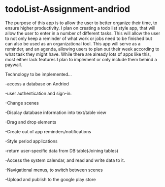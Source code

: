 # todoList-Assignment-andriod
The purpose of this app is to allow the user to better organize their time, to ensure higher productivity. I plan on creating a todo list style app, that will allow the user to enter in a number of different tasks. This will allow the user to not only keep a reminder of what work or jobs need to be finished but can also be used as an organizational tool.  This app will serve as a reminder, and an agenda, allowing users to plan out their week according to what task they might have. While there are already lots of apps like this, most either lack features I plan to implement or only include them behind a paywall.

Technology to be implemented...

-access a database on Andriod

-user authentication and sign-in.

-Change scenes 

-Display database information into text/table view

-Drag and drop elements

-Create out of app reminders/notifications

-Style period applications

-return user-specific data from DB table(Joining tables)

-Access the system calendar, and read and write data to it.

-Navigational menus, to switch between scenes

-Upload and publish to the google play store
